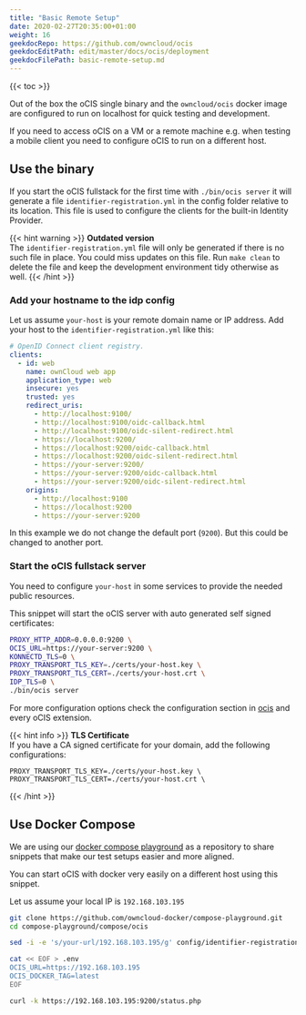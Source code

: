 ```yaml
---
title: "Basic Remote Setup"
date: 2020-02-27T20:35:00+01:00
weight: 16
geekdocRepo: https://github.com/owncloud/ocis
geekdocEditPath: edit/master/docs/ocis/deployment
geekdocFilePath: basic-remote-setup.md
---
```


{{< toc >}}

Out of the box the oCIS single binary and the `owncloud/ocis` docker image are configured to run on localhost for quick testing and development.

If you need to access oCIS on a VM or a remote machine e.g. when testing a mobile client you need to configure oCIS to run on a different host.

## Use the binary

If you start the oCIS fullstack for the first time with `./bin/ocis server` it will generate a file `identifier-registration.yml` in the config folder relative to its location. This file is used to configure the clients for the built-in Identity Provider.

{{< hint warning >}}
**Outdated version**\
The `identifier-registration.yml` file will only be generated if there is no such file in place. You could miss updates on this file. Run `make clean` to delete the file and keep the development environment tidy otherwise as well.
{{< /hint >}}

### Add your hostname to the idp config

Let us assume `your-host` is your remote domain name or IP address. Add your host to the `identifier-registration.yml` like this:

```yaml {linenos=table,hl_lines=["15-17",21]}
# OpenID Connect client registry.
clients:
  - id: web
    name: ownCloud web app
    application_type: web
    insecure: yes
    trusted: yes
    redirect_uris:
      - http://localhost:9100/
      - http://localhost:9100/oidc-callback.html
      - http://localhost:9100/oidc-silent-redirect.html
      - https://localhost:9200/
      - https://localhost:9200/oidc-callback.html
      - https://localhost:9200/oidc-silent-redirect.html
      - https://your-server:9200/
      - https://your-server:9200/oidc-callback.html
      - https://your-server:9200/oidc-silent-redirect.html
    origins:
      - http://localhost:9100
      - https://localhost:9200
      - https://your-server:9200
```

In this example we do not change the default port (`9200`). But this could be changed to another port.

### Start the oCIS fullstack server

You need to configure `your-host` in some services to provide the needed public resources.

This snippet will start the oCIS server with auto generated self signed certificates:

```bash
PROXY_HTTP_ADDR=0.0.0.0:9200 \
OCIS_URL=https://your-server:9200 \
KONNECTD_TLS=0 \
PROXY_TRANSPORT_TLS_KEY=./certs/your-host.key \
PROXY_TRANSPORT_TLS_CERT=./certs/your-host.crt \
IDP_TLS=0 \
./bin/ocis server
```

For more configuration options check the configuration section in [ocis](https://owncloud.github.io/ocis/configuration/) and every oCIS extension.

{{< hint info >}}
**TLS Certificate**\
If you have a CA signed certificate for your domain, add the following configurations:
```
PROXY_TRANSPORT_TLS_KEY=./certs/your-host.key \
PROXY_TRANSPORT_TLS_CERT=./certs/your-host.crt \
```
{{< /hint >}}

## Use Docker Compose

We are using our [docker compose playground](https://github.com/owncloud-docker/compose-playground) as a repository to share snippets that make our test setups easier and more aligned.

You can start oCIS with docker very easily on a different host using this snippet.

Let us assume your local IP is `192.168.103.195`

```bash
git clone https://github.com/owncloud-docker/compose-playground.git
cd compose-playground/compose/ocis

sed -i -e 's/your-url/192.168.103.195/g' config/identifier-registration.yml

cat << EOF > .env
OCIS_URL=https://192.168.103.195
OCIS_DOCKER_TAG=latest
EOF

curl -k https://192.168.103.195:9200/status.php
```
